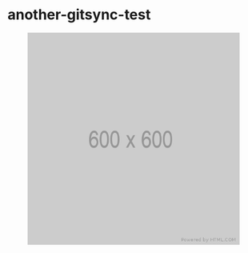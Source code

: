 # another-gitsync-test

<figure><img src=".gitbook/assets/600.png" alt=""><figcaption></figcaption></figure>
